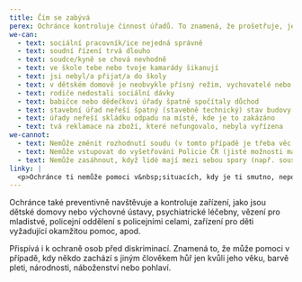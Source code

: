 ```yaml
---
title: Čím se zabývá
perex: Ochránce kontroluje činnost úřadů. To znamená, že prošetřuje, jestli úřady postupují správně a jednají včas.
we-can:
  - text: sociální pracovník/ice nejedná správně
  - text: soudní řízení trvá dlouho
  - text: soudce/kyně se chová nevhodně
  - text: ve škole tebe nebo tvoje kamarády šikanují
  - text: jsi nebyl/a přijat/a do školy
  - text: v dětském domově je neobvykle přísný režim, vychovatelé nebo ostatní děti se  k tobě nechovají dobře (dochází k šikaně) apod.
  - text: rodiče nedostali sociální dávky
  - text: babičce nebo dědečkovi úřady špatně spočítaly důchod
  - text: stavební úřad neřeší špatný (stavebně technický) stav budovy nebo soused staví bez povolení
  - text: úřady neřeší skládku odpadu na místě, kde je to zakázáno
  - text: tvá reklamace na zboží, které nefungovalo, nebyla vyřízena
we-cannot:
  - text: Nemůže změnit rozhodnutí soudu (v tomto případě je třeba věc řešit jinak, např. podat odvolání)
  - text: Nemůže vstupovat do vyšetřování Policie ČR (jisté možnosti má v těchto záležitostech státní zástupce, který na činnost policie dohlíží)
  - text: Nemůže zasáhnout, když lidé mají mezi sebou spory (např. sousedé o pozemek, rodiče či jiní rodinní příslušníci mezi sebou apod.) – tady je třeba se obrátit na soud
linky: |
  <p>Ochránce ti nemůže pomoci v&nbsp;situacích, kdy je ti smutno, nepohodl/a ses s&nbsp;kamarády, rodiče se na tebe zlobí, protože jsi ztratil klíče apod. Ale ani v&nbsp;těchto případech nejsi úplně sám či sama. Je možné např. zavolat na některou z&nbsp;linek důvěry nebo se obrátit na <strong>dětská krizová centra</strong>. Podívej se do seznamu <strong><a title="Otevření do nového okna" href="https://www.ochrance.cz/uploads-deti/user_upload/Prilohy/Linky_duvery.pdf" target="_blank"><img alt="" src="typo3/ext/od_linkdesc/icons/pdf.gif" class="od_linkdesc_icon">&nbsp;zde</a>.</p></div>
---
```


Ochránce také preventivně navštěvuje a kontroluje zařízení, jako jsou dětské domovy nebo výchovné ústavy, psychiatrické léčebny, vězení pro mladistvé, policejní oddělení s policejními celami, zařízení pro děti vyžadující okamžitou pomoc, apod.

Přispívá i k ochraně osob před diskriminací. Znamená to, že může pomoci v případě, kdy někdo zachází s jiným člověkem hůř jen kvůli jeho věku, barvě pleti, národnosti, náboženství nebo pohlaví.
